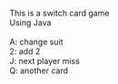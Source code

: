 This is a switch card game<br/>
Using Java<br/>
<br/>
A: change suit<br/>
2: add 2<br/>
J: next player miss<br/>
Q: another card<br/>
